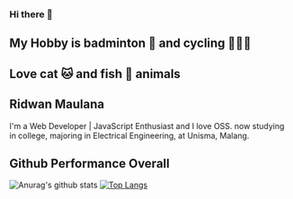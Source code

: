 ### Hi there 👋
## My Hobby is badminton 🏸 and cycling 🚴🏻‍♂️
## Love cat 🐱 and fish 🐠 animals
## Ridwan Maulana

I'm a Web Developer | JavaScript Enthusiast and I love OSS.
now studying in college, majoring in Electrical Engineering, at Unisma, Malang.

## Github Performance Overall

![Anurag's github stats](https://github-readme-stats.vercel.app/api?username=R1dwanMaulana&show_icons=true&theme=material-palenight)
[![Top Langs](https://github-readme-stats.vercel.app/api/top-langs/?username=R1dwanMaulana&theme=material-palenight)](https://github.com/anuraghazra/github-readme-stats)
